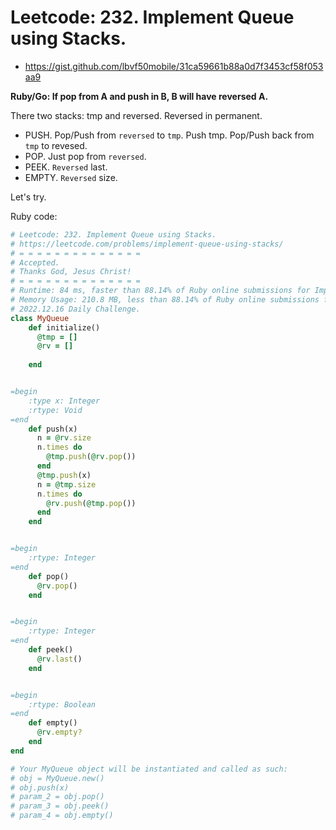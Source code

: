 # Leetcode: 232. Implement Queue using Stacks.

- https://gist.github.com/lbvf50mobile/31ca59661b88a0d7f3453cf58f053aa9

**Ruby/Go: If pop from A and push in B, B will have reversed A.**

There two stacks: tmp and reversed. Reversed in permanent.

- PUSH. Pop/Push from `reversed` to `tmp`. Push tmp. Pop/Push back from `tmp` to revesed.
- POP. Just pop from `reversed`.
- PEEK. `Reversed` last.
- EMPTY. `Reversed` size.

Let's try.

Ruby code:
```Ruby
# Leetcode: 232. Implement Queue using Stacks.
# https://leetcode.com/problems/implement-queue-using-stacks/
# = = = = = = = = = = = = = =
# Accepted.
# Thanks God, Jesus Christ!
# = = = = = = = = = = = = = =
# Runtime: 84 ms, faster than 88.14% of Ruby online submissions for Implement Queue using Stacks.
# Memory Usage: 210.8 MB, less than 88.14% of Ruby online submissions for Implement Queue using Stacks.
# 2022.12.16 Daily Challenge.
class MyQueue
    def initialize()
      @tmp = []
      @rv = []
        
    end


=begin
    :type x: Integer
    :rtype: Void
=end
    def push(x)
      n = @rv.size
      n.times do 
        @tmp.push(@rv.pop())
      end
      @tmp.push(x)
      n = @tmp.size
      n.times do 
        @rv.push(@tmp.pop())
      end
    end


=begin
    :rtype: Integer
=end
    def pop()
      @rv.pop()
    end


=begin
    :rtype: Integer
=end
    def peek()
      @rv.last()
    end


=begin
    :rtype: Boolean
=end
    def empty()
      @rv.empty?
    end
end

# Your MyQueue object will be instantiated and called as such:
# obj = MyQueue.new()
# obj.push(x)
# param_2 = obj.pop()
# param_3 = obj.peek()
# param_4 = obj.empty()
```
